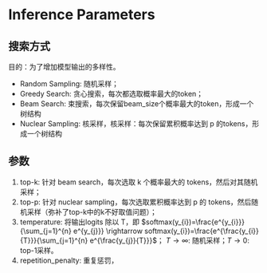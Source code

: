 # Inference Parameters

## 搜索方式
目的：为了增加模型输出的多样性。
- Random Sampling: 随机采样；
- Greedy Search: 贪心搜索，每次都选取概率最大的token；
- Beam Search: 束搜索，每次保留beam_size个概率最大的token，形成一个树结构
- Nuclear Sampling: 核采样，核采样：每次保留累积概率达到 p 的tokens，形成一个树结构

## 参数
1. top-k: 针对 beam search，每次选取 k 个概率最大的 tokens，然后对其随机采样；
2. top-p: 针对 nuclear sampling，每次选取累积概率达到 p 的 tokens，然后随机采样（弥补了top-k中的k不好取值问题）；
3. temperature: 将输出logits 除以 T，即 $softmax(y_{i})=\frac{e^{y_{i}}}{\sum_{j=1}^{n} e^{y_{j}}} \rightarrow softmax(y_{i})=\frac{e^{\frac{y_{i}}{T}}}{\sum_{j=1}^{n} e^{\frac{y_{j}}{T}}}$；
   $T \rightarrow \infty$: 随机采样；$T \rightarrow 0$: top-1采样。
4. repetition_penalty: 重复惩罚，